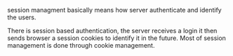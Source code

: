 session managment basically means how server authenticate and identify the users.

There is session based authentication, the server receives a login it then sends browser a session cookies to identify it in the future. Most of session management is done through cookie management.

